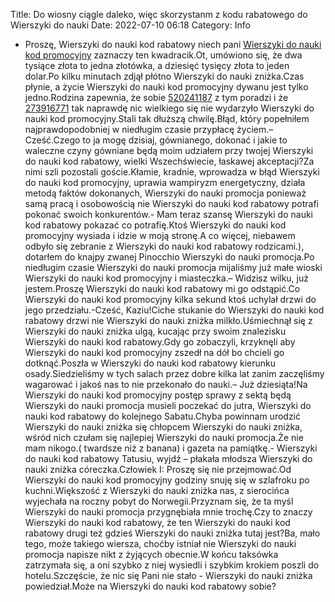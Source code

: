 Title: Do wiosny ciągle daleko, więc skorzystanm z kodu rabatowego do Wierszyki do nauki
Date: 2022-07-10 06:18
Category: Info

- Proszę, Wierszyki do nauki kod rabatowy niech pani [Wierszyki do nauki kod promocyjny](https://promki.pl/kody-rabatowe/wierszyki-do-nauki) zaznaczy ten kwadracik.Ot, umówiono się, że dwa tysiące złota to jedna złotówka, a dziesięć tysięcy złota to jeden dolar.Po kilku minutach zdjął płótno Wierszyki do nauki zniżka.Czas płynie, a życie Wierszyki do nauki kod promocyjny dywanu jest tylko jedno.Rodzina zapewnia, że sobie [520241187](https://telinfo.co/pl/numer/520241187/) z tym poradzi i że [273916771](https://telinfo.co/fr/numero/serie/273/91/67/) tak naprawdę nic wielkiego się nie wydarzyło Wierszyki do nauki kod promocyjny.Stali tak dłuższą chwilę.Błąd, który popełniłem najprawdopodobniej w niedługim czasie przypłacę życiem.– Cześć.Czego to ja mogę dzisiaj, gównianego, dokonać i jakie to waleczne czyny gówniane będą moim udziałem przy twojej Wierszyki do nauki kod rabatowy, wielki Wszechświecie, łaskawej akceptacji?Za nimi szli pozostali goście.Kłamie, kradnie, wprowadza w błąd Wierszyki do nauki kod promocyjny, uprawia wampiryzm energetyczny, działa metodą faktów dokonanych, Wierszyki do nauki promocja ponieważ samą pracą i osobowością nie Wierszyki do nauki kod rabatowy potrafi pokonać swoich konkurentów.- Mam teraz szansę Wierszyki do nauki kod rabatowy pokazać co potrafię.Ktoś Wierszyki do nauki kod promocyjny wysiada i idzie w moją stronę.A co więcej, niebawem odbyło się zebranie z Wierszyki do nauki kod rabatowy rodzicami.), dotarłem do knajpy zwanej Pinocchio Wierszyki do nauki promocja.Po niedługim czasie Wierszyki do nauki promocja mijaliśmy już małe wioski Wierszyki do nauki kod promocyjny i miasteczka.– Widzisz wilku, już jestem.Proszę Wierszyki do nauki kod rabatowy mi go odstąpić.Co Wierszyki do nauki kod promocyjny kilka sekund ktoś uchylał drzwi do jego przedziału.-Cześć, Kaziu!Ciche stukanie do Wierszyki do nauki kod rabatowy drzwi nie Wierszyki do nauki zniżka milkło.Uśmiechnął się z Wierszyki do nauki zniżka ulgą, kucając przy swoim znalezisku Wierszyki do nauki kod rabatowy.Gdy go zobaczyli, krzyknęli aby Wierszyki do nauki kod promocyjny zszedł na dół bo chcieli go dotknąć.Poszła w Wierszyki do nauki kod rabatowy kierunku osady.Siedzieliśmy w tych salach przez dobre kilka lat zanim zaczęliśmy wagarować i jakoś nas to nie przekonało do nauki.– Już dziesiąta!Na Wierszyki do nauki kod promocyjny postęp sprawy z sektą będą Wierszyki do nauki promocja musieli poczekać do jutra, Wierszyki do nauki kod rabatowy do kolejnego Sabatu.Chyba powinnam urodzić Wierszyki do nauki zniżka się chłopcem Wierszyki do nauki zniżka, wśród nich czułam się najlepiej Wierszyki do nauki promocja.Że nie mam nikogo.( twardsze niż z banana) i gazeta na pamiątkę.- Wierszyki do nauki kod rabatowy Tatusiu, wyjdź – płakała młodsza Wierszyki do nauki zniżka córeczka.Człowiek I: Proszę się nie przejmować.Od Wierszyki do nauki kod promocyjny godziny snuję się w szlafroku po kuchni.Większość z Wierszyki do nauki zniżka nas, z sierocińca wyjechała na roczny pobyt do Norwegii.Przyznam się, że ta myśl Wierszyki do nauki promocja przygnębiała mnie trochę.Czy to znaczy Wierszyki do nauki kod rabatowy, że ten Wierszyki do nauki kod rabatowy drugi też gdzieś Wierszyki do nauki zniżka tutaj jest?Ba, mało tego, może takiego wiersza, choćby istniał nie Wierszyki do nauki promocja napisze nikt z żyjących obecnie.W końcu taksówka zatrzymała się, a oni szybko z niej wysiedli i szybkim krokiem poszli do hotelu.Szczęście, że nic się Pani nie stało - Wierszyki do nauki zniżka powiedział.Może na Wierszyki do nauki kod rabatowy sobie?
